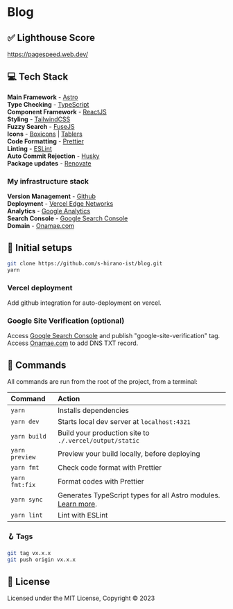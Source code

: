 # Blog

## ✅ Lighthouse Score

https://pagespeed.web.dev/

## 💻 Tech Stack

**Main Framework** - [Astro](https://astro.build/)  
**Type Checking** - [TypeScript](https://www.typescriptlang.org/)  
**Component Framework** - [ReactJS](https://reactjs.org/)  
**Styling** - [TailwindCSS](https://tailwindcss.com/)  
**Fuzzy Search** - [FuseJS](https://fusejs.io/)  
**Icons** - [Boxicons](https://boxicons.com/) | [Tablers](https://tabler-icons.io/)  
**Code Formatting** - [Prettier](https://prettier.io/)  
**Linting** - [ESLint](https://eslint.org)  
**Auto Commit Rejection** - [Husky](https://typicode.github.io/husky/)  
**Package updates** - [Renovate](https://www.mend.io/renovate/)

### My infrastructure stack

**Version Management** - [Github](https://github.com/)  
**Deployment** - [Vercel Edge Networks](https://vercel.com/)  
**Analytics** - [Google Analytics](https://analytics.google.com/analytics/web/)  
**Search Console** - [Google Search Console](https://search.google.com/search-console)  
**Domain** - [Onamae.com](https://www.onamae.com/)

## 🍾 Initial setups

```bash
git clone https://github.com/s-hirano-ist/blog.git
yarn
```

### Vercel deployment

Add github integration for auto-deployment on vercel.

### Google Site Verification (optional)

Access [Google Search Console](https://search.google.com/search-console) and publish "google-site-verification" tag.
Access [Onamae.com](https://www.onamae.com/) to add DNS TXT record.

## 🧞 Commands

All commands are run from the root of the project, from a terminal:

| Command        | Action                                                                                                                           |
| :------------- | :------------------------------------------------------------------------------------------------------------------------------- |
| `yarn`         | Installs dependencies                                                                                                            |
| `yarn dev`     | Starts local dev server at `localhost:4321`                                                                                      |
| `yarn build`   | Build your production site to `./.vercel/output/static`                                                                          |
| `yarn preview` | Preview your build locally, before deploying                                                                                     |
| `yarn fmt`     | Check code format with Prettier                                                                                                  |
| `yarn fmt:fix` | Format codes with Prettier                                                                                                       |
| `yarn sync`    | Generates TypeScript types for all Astro modules. [Learn more](https://docs.astro.build/en/reference/cli-reference/#astro-sync). |
| `yarn lint`    | Lint with ESLint                                                                                                                 |

### 🪝 Tags

```bash
git tag vx.x.x
git push origin vx.x.x
```

## 📜 License

Licensed under the MIT License, Copyright © 2023
